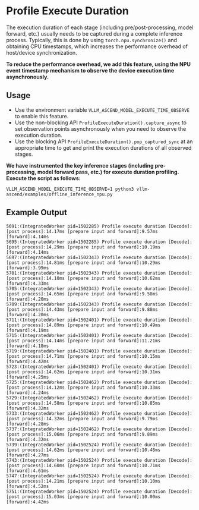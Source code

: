 # Profile Execute Duration

The execution duration of each stage (including pre/post-processing, model forward, etc.) usually needs to be captured during a complete inference process. Typically, this is done by using `torch.npu.synchronize()` and obtaining CPU timestamps, which increases the performance overhead of host/device synchronization.

**To reduce the performance overhead, we add this feature, using the NPU event timestamp mechanism to observe the device execution time asynchronously.**

## Usage
* Use the environment variable `VLLM_ASCEND_MODEL_EXECUTE_TIME_OBSERVE` to enable this feature.
* Use the non-blocking API `ProfileExecuteDuration().capture_async` to set observation points asynchronously when you need to observe the execution duration.
* Use the blocking API `ProfileExecuteDuration().pop_captured_sync` at an appropriate time to get and print the execution durations of all observed stages.

**We have instrumented the key inference stages (including pre-processing, model forward pass, etc.) for execute duration profiling. Execute the script as follows:**
```
VLLM_ASCEND_MODEL_EXECUTE_TIME_OBSERVE=1 python3 vllm-ascend/examples/offline_inference_npu.py
```

## Example Output

```
5691:(IntegratedWorker pid=1502285) Profile execute duration [Decode]: [post process]:14.17ms [prepare input and forward]:9.57ms [forward]:4.14ms
5695:(IntegratedWorker pid=1502285) Profile execute duration [Decode]: [post process]:14.29ms [prepare input and forward]:10.19ms [forward]:4.14ms
5697:(IntegratedWorker pid=1502343) Profile execute duration [Decode]: [post process]:14.81ms [prepare input and forward]:10.29ms [forward]:3.99ms
5701:(IntegratedWorker pid=1502343) Profile execute duration [Decode]: [post process]:14.10ms [prepare input and forward]:10.62ms [forward]:4.33ms
5705:(IntegratedWorker pid=1502343) Profile execute duration [Decode]: [post process]:14.65ms [prepare input and forward]:9.58ms [forward]:4.20ms
5709:(IntegratedWorker pid=1502343) Profile execute duration [Decode]: [post process]:14.43ms [prepare input and forward]:9.88ms [forward]:4.20ms
5711:(IntegratedWorker pid=1502401) Profile execute duration [Decode]: [post process]:14.89ms [prepare input and forward]:10.49ms [forward]:4.19ms
5715:(IntegratedWorker pid=1502401) Profile execute duration [Decode]: [post process]:14.14ms [prepare input and forward]:11.21ms [forward]:4.18ms
5719:(IntegratedWorker pid=1502401) Profile execute duration [Decode]: [post process]:14.71ms [prepare input and forward]:10.15ms [forward]:4.42ms
5723:(IntegratedWorker pid=1502401) Profile execute duration [Decode]: [post process]:14.62ms [prepare input and forward]:10.31ms [forward]:4.25ms
5725:(IntegratedWorker pid=1502462) Profile execute duration [Decode]: [post process]:14.12ms [prepare input and forward]:10.33ms [forward]:4.24ms
5729:(IntegratedWorker pid=1502462) Profile execute duration [Decode]: [post process]:14.58ms [prepare input and forward]:10.85ms [forward]:4.32ms
5733:(IntegratedWorker pid=1502462) Profile execute duration [Decode]: [post process]:14.32ms [prepare input and forward]:9.79ms [forward]:4.28ms
5737:(IntegratedWorker pid=1502462) Profile execute duration [Decode]: [post process]:15.06ms [prepare input and forward]:9.89ms [forward]:4.32ms
5739:(IntegratedWorker pid=1502524) Profile execute duration [Decode]: [post process]:14.62ms [prepare input and forward]:10.48ms [forward]:4.27ms
5743:(IntegratedWorker pid=1502524) Profile execute duration [Decode]: [post process]:14.60ms [prepare input and forward]:10.71ms [forward]:4.61ms
5747:(IntegratedWorker pid=1502524) Profile execute duration [Decode]: [post process]:14.21ms [prepare input and forward]:10.10ms [forward]:4.52ms
5751:(IntegratedWorker pid=1502524) Profile execute duration [Decode]: [post process]:15.03ms [prepare input and forward]:10.00ms [forward]:4.42ms

```